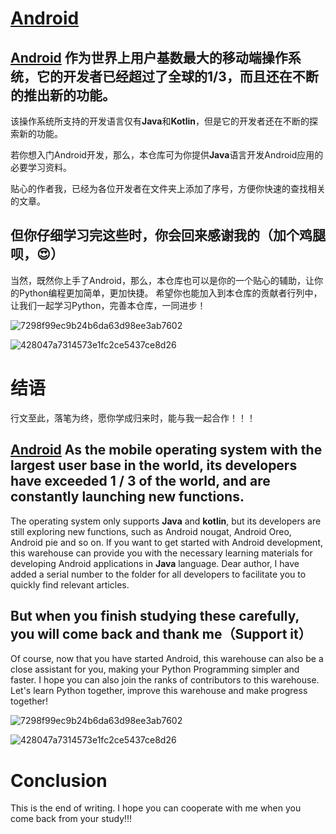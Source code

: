 # [Android](https://github.com/Melendez1209/Android-study)

## [Android](https://developer.android.google.cn/) 作为世界上用户基数最大的移动端操作系统，它的开发者已经超过了全球的1/3，而且还在不断的推出新的功能。

该操作系统所支持的开发语言仅有**Java**和**Kotlin**，但是它的开发者还在不断的探索新的功能。

若你想入门Android开发，那么，本仓库可为你提供**Java**语言开发Android应用的必要学习资料。

贴心的作者我，已经为各位开发者在文件夹上添加了序号，方便你快速的查找相关的文章。

## 但你仔细学习完这些时，你会回来感谢我的（加个鸡腿呗，😍）

当然，既然你上手了Android，那么，本仓库也可以是你的一个贴心的辅助，让你的Python编程更加简单，更加快捷。 希望你也能加入到本仓库的贡献者行列中，让我们一起学习Python，完善本仓库，一同进步！

![7298f99ec9b24b6da63d98ee3ab7602](https://user-images.githubusercontent.com/92637479/169689274-517b7914-7275-40b6-b725-aa76235f67e5.jpg)

![428047a7314573e1fc2ce5437ce8d26](https://user-images.githubusercontent.com/92637479/169689267-679b3dab-e9ee-4355-a7e2-69b9c1268782.jpg)

# 结语

行文至此，落笔为终，愿你学成归来时，能与我一起合作！！！

## [Android](https://developer.android.google.cn/) As the mobile operating system with the largest user base in the world, its developers have exceeded 1 / 3 of the world, and are constantly launching new functions.

The operating system only supports **Java** and **kotlin**, but its developers are still exploring new functions, such
as Android nougat, Android Oreo, Android pie and so on. If you want to get started with Android development, this
warehouse can provide you with the necessary learning materials for developing Android applications in **Java**
language. Dear author, I have added a serial number to the folder for all developers to facilitate you to quickly find
relevant articles.

## But when you finish studying these carefully, you will come back and thank me（Support it）

Of course, now that you have started Android, this warehouse can also be a close assistant for you, making your Python
Programming simpler and faster. I hope you can also join the ranks of contributors to this warehouse. Let's learn Python
together, improve this warehouse and make progress together!

![7298f99ec9b24b6da63d98ee3ab7602]( https://user-images.githubusercontent.com/92637479/169689274-517b7914-7275-40b6-b725-aa76235f67e5.jpg )

![428047a7314573e1fc2ce5437ce8d26]( https://user-images.githubusercontent.com/92637479/169689267-679b3dab-e9ee-4355-a7e2-69b9c1268782.jpg )

# Conclusion

This is the end of writing. I hope you can cooperate with me when you come back from your study!!!